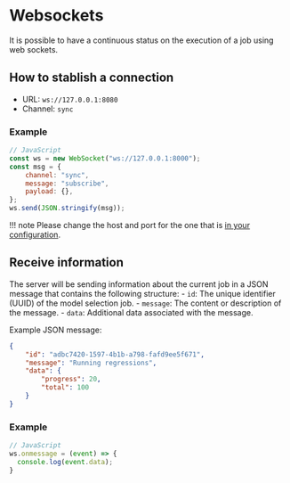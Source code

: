 # Websockets

It is possible to have a continuous status on the execution of a job using web sockets.

## How to stablish a connection

- URL: `ws://127.0.0.1:8080`
- Channel: `sync`

### Example

```javascript
// JavaScript
const ws = new WebSocket("ws://127.0.0.1:8000");
const msg = {
    channel: "sync",
    message: "subscribe",
    payload: {},
};
ws.send(JSON.stringify(msg));
```

!!! note
    Please change the host and port for the one that is [in your configuration](../../configuration.md).

## Receive information

The server will be sending information about the current job in a JSON message that contains the following structure:
    - `id`: The unique identifier (UUID) of the model selection job.
    - `message`: The content or description of the message.
    - `data`: Additional data associated with the message.

Example JSON message:
```json
{
    "id": "adbc7420-1597-4b1b-a798-fafd9ee5f671",
    "message": "Running regressions",
    "data": {
        "progress": 20,
        "total": 100
    }
}
```

### Example

```javascript
// JavaScript
ws.onmessage = (event) => {
  console.log(event.data);
}
```

